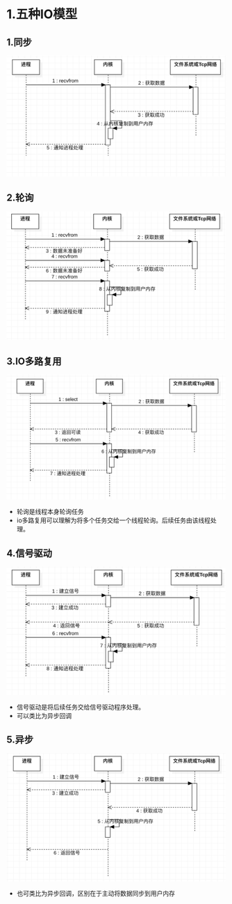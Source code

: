 # 1.五种IO模型
## 1.同步
![同步](io/sync.png)
## 2.轮询
![轮询](io/RoundRobin.png)
## 3.IO多路复用
![IO多路复用](io/IOmultiplex.png)
- 轮询是线程本身轮询任务
- io多路复用可以理解为将多个任务交给一个线程轮询。后续任务由该线程处理。

## 4.信号驱动
![信号驱动](io/semaphore.png)
- 信号驱动是将后续任务交给信号驱动程序处理。
- 可以类比为异步回调

## 5.异步
![异步](io/async.png)
- 也可类比为异步回调，区别在于主动将数据同步到用户内存